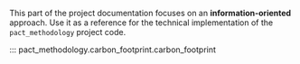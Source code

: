 This part of the project documentation focuses on
an **information-oriented** approach. Use it as a
reference for the technical implementation of the
`pact_methodology` project code.

::: pact_methodology.carbon_footprint.carbon_footprint